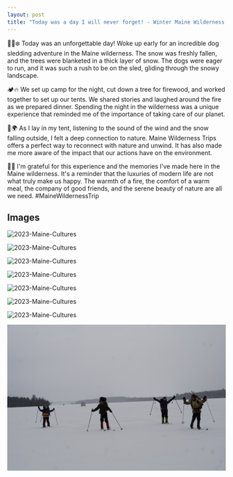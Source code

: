 ```yaml
---
layout: post
title: "Today was a day I will never forget! - Winter Maine Wilderness Trips❄️"
---
```


🌲🐾❄️ Today was an unforgettable day! Woke up early for an incredible dog sledding adventure in the Maine wilderness. The snow was freshly fallen, and the trees were blanketed in a thick layer of snow. The dogs were eager to run, and it was such a rush to be on the sled, gliding through the snowy landscape.

🏕️🔥 We set up camp for the night, cut down a tree for firewood, and worked together to set up our tents. We shared stories and laughed around the fire as we prepared dinner. Spending the night in the wilderness was a unique experience that reminded me of the importance of taking care of our planet.

🙏🌍 As I lay in my tent, listening to the sound of the wind and the snow falling outside, I felt a deep connection to nature. Maine Wilderness Trips offers a perfect way to reconnect with nature and unwind. It has also made me more aware of the impact that our actions have on the environment.

🌟🤗 I'm grateful for this experience and the memories I've made here in the Maine wilderness. It's a reminder that the luxuries of modern life are not what truly make us happy. The warmth of a fire, the comfort of a warm meal, the company of good friends, and the serene beauty of nature are all we need. #MaineWildernessTrip


## Images

![2023-Maine-Cultures](/assets\img\2023-Maine-Cultures\DSC01102.jpg)

![2023-Maine-Cultures](/assets\img\2023-Maine-Cultures\DSC01144.jpg)

![2023-Maine-Cultures](/assets\img\2023-Maine-Cultures\DSC01198.jpg)

![2023-Maine-Cultures](/assets\img\2023-Maine-Cultures\DSC01324.jpg)

![2023-Maine-Cultures](/assets\img\2023-Maine-Cultures\DSC01355.jpg)

![2023-Maine-Cultures](/assets\img\2023-Maine-Cultures\DSC01399.jpg)

![2023-Maine-Cultures](/assets\img\2023-Maine-Cultures\DSC01440.jpg)

![2023-Maine-Cultures](/assets\img\2023-Maine-Cultures\DSC01495.jpg)